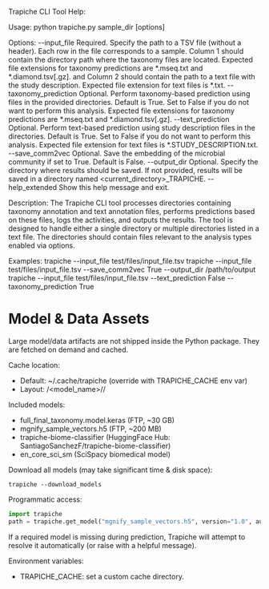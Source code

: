 Trapiche CLI Tool Help:

Usage:
    python trapiche.py sample_dir <path> [options]

Options:
    --input_file <path>          Required. Specify the path to a TSV file (without a header). Each row in the file corresponds to a sample. 
                                  Column 1 should contain the directory path where the taxonomy files are located. Expected file extensions for taxonomy predictions are *.mseq.txt and *.diamond.tsv[.gz].
                                  and Column 2 should contain the path to a text file with the study description. Expected file extension for text files is *.txt.
    --taxonomy_prediction <bool> Optional. Perform taxonomy-based prediction using files in the provided directories.
                                  Default is True. Set to False if you do not want to perform this analysis.
                                  Expected file extensions for taxonomy predictions are *.mseq.txt and *.diamond.tsv[.gz].
    --text_prediction <bool>     Optional. Perform text-based prediction using study description files in the directories.
                                  Default is True. Set to False if you do not want to perform this analysis.
                                  Expected file extension for text files is *.STUDY_DESCRIPTION.txt.
    --save_comm2vec <bool>       Optional. Save the embedding of the microbial community if set to True.
                                  Default is False.
    --output_dir <path>          Optional. Specify the directory where results should be saved. If not provided,
                                  results will be saved in a directory named <current_directory>_TRAPICHE.
    --help_extended              Show this help message and exit.

Description:
    The Trapiche CLI tool processes directories containing taxonomy annotation and text annotation files,
    performs predictions based on these files, logs the activities, and outputs the results. The tool is designed
    to handle either a single directory or multiple directories listed in a text file. The directories should contain
    files relevant to the analysis types enabled via options.

Examples:
    trapiche --input_file test/files/input_file.tsv
    trapiche --input_file test/files/input_file.tsv --save_comm2vec True --output_dir /path/to/output
    trapiche --input_file test/files/input_file.tsv --text_prediction False --taxonomy_prediction True

Model & Data Assets
===================

Large model/data artifacts are not shipped inside the Python package. They are fetched on demand and cached.

Cache location:
 - Default: ~/.cache/trapiche (override with TRAPICHE_CACHE env var)
 - Layout: <cache>/<model_name>/<version>/

Included models:
 - full_final_taxonomy.model.keras (FTP, ~30 GB)
 - mgnify_sample_vectors.h5 (FTP, ~200 MB)
 - trapiche-biome-classifier (HuggingFace Hub: SantiagoSanchezF/trapiche-biome-classifier)
 - en_core_sci_sm (SciSpacy biomedical model)

Download all models (may take significant time & disk space):

```
trapiche --download_models
```

Programmatic access:

```python
import trapiche
path = trapiche.get_model("mgnify_sample_vectors.h5", version="1.0", auto_download=True)
```

If a required model is missing during prediction, Trapiche will attempt to resolve it automatically (or raise with a helpful message).

Environment variables:
 - TRAPICHE_CACHE: set a custom cache directory.
